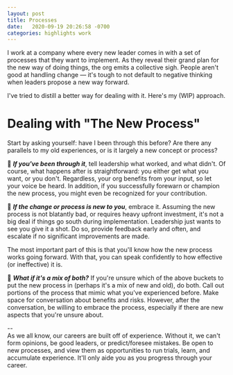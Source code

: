 ```yaml
---
layout: post
title: Processes
date:   2020-09-19 20:26:58 -0700
categories: highlights work
---
```

I work at a company where every new leader comes in with a set of processes that they want to implement. As they reveal their grand plan for the new way of doing things, the org emits a collective sigh. People aren't good at handling change — it's tough to not default to negative thinking when leaders propose a new way forward.

I've tried to distill a better way for dealing with it. Here's my (WIP) approach.

# Dealing with "The New Process"

Start by asking yourself: have I been through this before? Are there any parallels to my old experiences, or is it largely a new concept or process?

🔁 ***If you've been through it***, tell leadership what worked, and what didn't. Of course, what happens after is straightforward: you either get what you want, or you don't. Regardless, your org benefits from your input, so let your voice be heard. In addition, if you successfully forewarn or champion the new process, you might even be recognized for your contribution.

🌱 ***If the change or process is new to you***, embrace it. Assuming the new process is not blatantly bad, or requires heavy upfront investment, it's not a big deal if things go south during implementation. Leadership just wants to see you give it a shot. Do so, provide feedback early and often, and escalate if no significant improvements are made.

The most important part of this is that you'll know how the new process works going forward. With that, you can speak confidently to how effective (or ineffective) it is.

🔀 ***What if it's a mix of both?*** If you're unsure which of the above buckets to put the new process in (perhaps it's a mix of new and old), do both. Call out portions of the process that mimic what you've experienced before. Make space for conversation about benefits and risks. However, after the conversation, be willing to embrace the process, especially if there are new aspects that you're unsure about.

--  
As we all know, our careers are built off of experience. Without it, we can't form opinions, be good leaders, or predict/foresee mistakes. Be open to new processes, and view them as opportunities to run trials, learn, and accumulate experience. It'll only aide you as you progress through your career.
